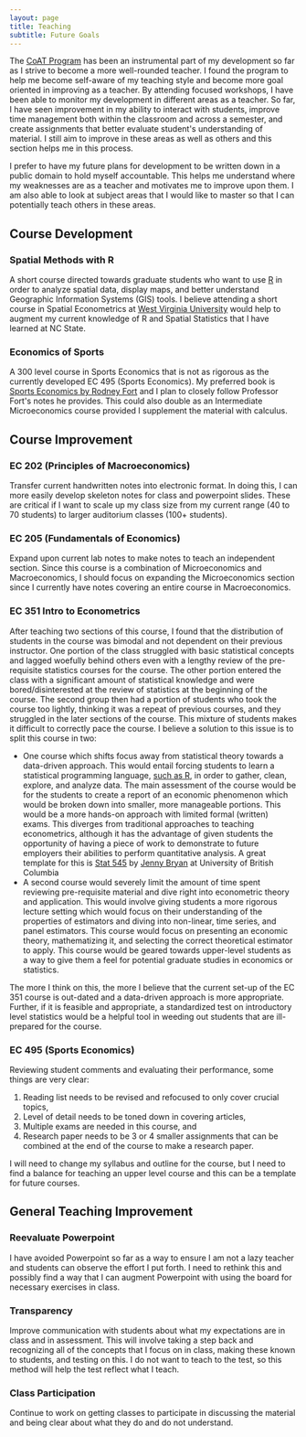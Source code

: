 ```yaml
---
layout: page
title: Teaching
subtitle: Future Goals
---
```


The [CoAT Program](https://grad.ncsu.edu/students/professional-development/coat/) has been an instrumental part of my development so far as I strive to become a more well-rounded teacher. I found the program to help me become self-aware of my teaching style and become more goal oriented in improving as a teacher. By attending focused workshops, I have been able to monitor my development in different areas as a teacher. So far, I have seen improvement in my ability to interact with students, improve time management both within the classroom and across a semester, and create assignments that better evaluate student's understanding of material. I still aim to improve in these areas as well as others and this section helps me in this process.

I prefer to have my future plans for development to be written down in a public domain to hold myself accountable. This helps me understand where my weaknesses are as a teacher and motivates me to improve upon them. I am also able to look at subject areas that I would like to master so that I can potentially teach others in these areas.

## Course Development

### Spatial Methods with R 
A short course directed towards graduate students who want to use [R](http://www.r-project.org/) in order to analyze spatial data, display maps, and better understand Geographic Information Systems (GIS) tools. I believe attending a short course in Spatial Econometrics at [West Virginia University](http://rri.wvu.edu/seminars-workshops-2/spatial-econometrics) would help to augment my current knowledge of R and Spatial Statistics that I have learned at NC State.

### Economics of Sports
A 300 level course in Sports Economics that is not as rigorous as the currently developed EC 495 (Sports Economics). My preferred book is [Sports Economics by Rodney Fort](https://sites.google.com/site/rodswebpages/research) and I plan to closely follow Professor Fort's notes he provides. This could also double as an Intermediate Microeconomics course provided I supplement the material with calculus.

## Course Improvement

### EC 202 (Principles of Macroeconomics) 
Transfer current handwritten notes into electronic format. In doing this, I can more easily develop skeleton notes for class and powerpoint slides. These are critical if I want to scale up my class size from my current range (40 to 70 students) to larger auditorium classes (100+ students).

### EC 205 (Fundamentals of Economics)
Expand upon current lab notes to make notes to teach an independent section. Since this course is a combination of Microeconomics and Macroeconomics, I should focus on expanding the Microeconomics section since I currently have notes covering an entire course in Macroeconomics.

### EC 351 Intro to Econometrics
After teaching two sections of this course, I found that the distribution of students in the course was bimodal and not dependent on their previous instructor. One portion of the class struggled with basic statistical concepts and lagged woefully behind others even with a lengthy review of the pre-requisite statistics courses for the course. The other portion entered the class with a significant amount of statistical knowledge and were bored/disinterested at the review of statistics at the beginning of the course. The second group then had a portion of students who took the course too lightly, thinking it was a repeat of previous courses, and they struggled in the later sections of the course. This mixture of students makes it difficult to correctly pace the course. I believe a solution to this issue is to split this course in two:

* One course which shifts focus away from statistical theory towards a data-driven approach. This would entail forcing students to learn a statistical programming language, [such as R](https://www.r-project.org/), in order to gather, clean, explore, and analyze data. The main assessment of the course would be for the students to create a report of an economic phenomenon which would be broken down into smaller, more manageable portions. This would be a more hands-on approach with limited formal (written) exams. This diverges from traditional approaches to teaching econometrics, although it has the advantage of given students the opportunity of having a piece of work to demonstrate to future employers their abilities to perform quantitative analysis. A great template for this is [Stat 545](http://stat545.com/) by [Jenny Bryan](http://www.stat.ubc.ca/~jenny/) at University of British Columbia
* A second course would severely limit the amount of time spent reviewing pre-requisite material and dive right into econometric theory and application. This would involve giving students a more rigorous lecture setting which would focus on their understanding of the properties of estimators and diving into non-linear, time series, and panel estimators. This course would focus on presenting an economic theory, mathematizing it, and selecting the correct theoretical estimator to apply. This course would be geared towards upper-level students as a way to give them a feel for potential graduate studies in economics or statistics.

The more I think on this, the more I believe that the current set-up of the EC 351 course is out-dated and a data-driven approach is more appropriate. Further, if it is feasible and appropriate, a standardized test on introductory level statistics would be a helpful tool in weeding out students that are ill-prepared for the course.

### EC 495 (Sports Economics)
Reviewing student comments and evaluating their performance, some things are very clear:

   1. Reading list needs to be revised and refocused to only cover crucial topics,
   2. Level of detail needs to be toned down in covering articles,
   3. Multiple exams are needed in this course, and
   4. Research paper needs to be 3 or 4 smaller assignments that can be combined at the end of the course to make a research paper.

I will need to change my syllabus and outline for the course, but I need to find a balance for teaching an upper level course and this can be a template for future courses.

## General Teaching Improvement

### Reevaluate Powerpoint
I have avoided Powerpoint so far as a way to ensure I am not a lazy teacher and students can observe the effort I put forth. I need to rethink this and possibly find a way that I can augment Powerpoint with using the board for necessary exercises in class.
### Transparency 
Improve communication with students about what my expectations are in class and in assessment. This will involve taking a step back and recognizing all of the concepts that I focus on in class, making these known to students, and testing on this. I do not want to teach to the test, so this method will help the test reflect what I teach.
### Class Participation
Continue to work on getting classes to participate in discussing the material and being clear about what they do and do not understand.
